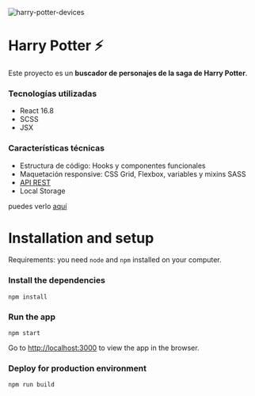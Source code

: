 ![harry-potter-devices](https://user-images.githubusercontent.com/93255155/155898390-dbff9fc1-f81a-44ee-b99c-8b90e3bb7b99.jpg)

# Harry Potter ⚡ 

Este proyecto es un  **buscador de personajes de la saga de Harry Potter**.

### Tecnologías utilizadas
- React 16.8
- SCSS
- JSX

### Características técnicas
- Estructura de código: Hooks y componentes funcionales
- Maquetación responsive: CSS Grid, Flexbox, variables y mixins SASS
- [API REST](http://hp-api.herokuapp.com/api/characters/house/gryffindor) 
- Local Storage  


puedes verlo [aquí](https://pauladelavictoria.github.io/Buscador-personajes-HarryPotter/#/) 


# Installation and setup

Requirements: you need `node` and `npm` installed on your computer.


### Install the dependencies

```
npm install
```

### Run the app

```
npm start
```

Go to [http://localhost:3000](http://localhost:3000) to view the app in the browser.

### Deploy for production environment

```
npm run build
```
